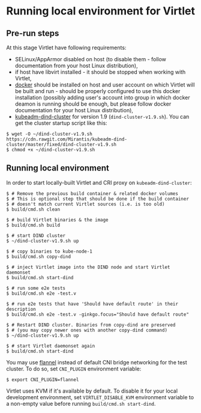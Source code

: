 # Running local environment for Virtlet

## Pre-run steps

At this stage Virtlet have following requirements:

* SELinux/AppArmor disabled on host (to disable them - follow documentation from your host Linux distribution),
* if host have libvirt installed - it should be stopped when working with Virtlet,
* [docker](https://www.docker.com) should be installed on host and user account on which Virtlet will be built and run - should be properly configured to use this docker installation (possibly adding user's account into group in which docker deamon is running should be enough, but please follow docker documentation for your host Linux distribution),
* [kubeadm-dind-cluster](https://github.com/Mirantis/kubeadm-dind-cluster) for version 1.9 (`dind-cluster-v1.9.sh`).
  You can get the cluster startup script like this:
```
$ wget -O ~/dind-cluster-v1.9.sh https://cdn.rawgit.com/Mirantis/kubeadm-dind-cluster/master/fixed/dind-cluster-v1.9.sh
$ chmod +x ~/dind-cluster-v1.9.sh
```

## Running local environment

In order to start locally-built Virtlet and CRI proxy on `kubeadm-dind-cluster`: 
```
$ # Remove the previous build container & related docker volumes
$ # This is optional step that should be done if the build container
$ # doesn't match current Virtlet sources (i.e. is too old)
$ build/cmd.sh clean

$ # build Virtlet binaries & the image
$ build/cmd.sh build

$ # start DIND cluster
$ ~/dind-cluster-v1.9.sh up

$ # copy binaries to kube-node-1
$ build/cmd.sh copy-dind

$ # inject Virtlet image into the DIND node and start Virtlet daemonset
$ build/cmd.sh start-dind

$ # run some e2e tests
$ build/cmd.sh e2e -test.v

$ # run e2e tests that have 'Should have default route' in their description
$ build/cmd.sh e2e -test.v -ginkgo.focus="Should have default route"

$ # Restart DIND cluster. Binaries from copy-dind are preserved
$ # (you may copy newer ones with another copy-dind command)
$ ~/dind-cluster-v1.9.sh up

$ # start Virtlet daemonset again
$ build/cmd.sh start-dind
```

You may use [flannel](https://github.com/coreos/flannel) instead of
default CNI bridge networking for the test cluster. To do so,
set `CNI_PLUGIN` environment variable:
```
$ export CNI_PLUGIN=flannel
```

Virtlet uses KVM if it's available by default. To disable it for your
local development environment, set `VIRTLET_DISABLE_KVM` environment
variable to a non-empty value before running `build/cmd.sh start-dind`.
